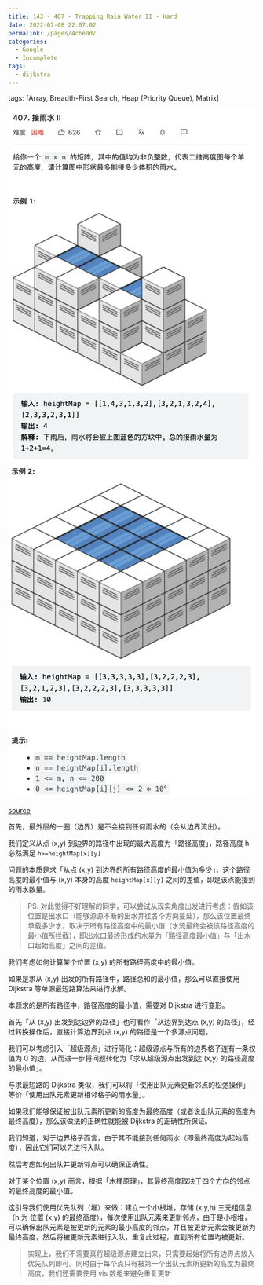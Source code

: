 ```yaml
---
title: 143 - 407 - Trapping Rain Water II - Hard
date: 2022-07-08 22:07:02
permalink: /pages/4cbe0d/
categories:
  - Google
  - Incomplete
tags:
  - dijkstra
---
```

tags: [Array, Breadth-First Search, Heap (Priority Queue), Matrix]

![](https://raw.githubusercontent.com/emmableu/image/master/202208241908994.png)
![](https://raw.githubusercontent.com/emmableu/image/master/202208241909526.png)


[source](https://leetcode.cn/problems/trapping-rain-water-ii/solution/gong-shui-san-xie-jing-dian-dijkstra-yun-13ik/)

首先，最外层的一圈（边界）是不会接到任何雨水的（会从边界流出）。

我们定义从点 (x,y) 到边界的路径中出现的最大高度为「路径高度」，路径高度 h 必然满足 `h>=heightMap[x][y]` 

问题的本质是求「从点 (x,y) 到边界的所有路径高度的最小值为多少」，这个路径高度的最小值与 (x,y) 本身的高度 `heightMap[x][y]` 之间的差值，即是该点能接到的雨水数量。

> PS. 对此觉得不好理解的同学，可以尝试从现实角度出发进行考虑：假如该位置是出水口（能够源源不断的出水并往各个方向蔓延），那么该位置最终承载多少水，取决于所有路径高度中的最小值（水流最终会被该路径高度的最小值所拦截），即出水口最终形成的水量为「路径高度最小值」与「出水口起始高度」之间的差值。

我们考虑如何计算某个位置 (x,y) 的所有路径高度中的最小值。

如果是求从 (x,y) 出发的所有路径中，路径总和的最小值，那么可以直接使用 Dijkstra 等单源最短路算法来进行求解。

本题求的是所有路径中，路径高度的最小值，需要对 Dijkstra 进行变形。

首先「从 (x,y) 出发到达边界的路径」也可看作「从边界到达点 (x,y) 的路径」，经过转换操作后，直接计算边界到点 (x,y) 的路径是一个多源点问题。

我们可以考虑引入「超级源点」进行简化：超级源点与所有的边界格子连有一条权值为 0 的边，从而进一步将问题转化为「求从超级源点出发到达 (x,y) 的路径高度的最小值」。

与求最短路的 Dijkstra 类似，我们可以将「使用出队元素更新邻点的松弛操作」等价「使用出队元素更新相邻格子的雨水量」。

如果我们能够保证被出队元素所更新的高度为最终高度（或者说出队元素的高度为最终高度），那么该做法的正确性就能被 Dijkstra 的正确性所保证。

我们知道，对于边界格子而言，由于其不能接到任何雨水（即最终高度为起始高度），因此它们可以先进行入队。

然后考虑如何出队并更新邻点可以确保正确性。

对于某个位置 (x,y) 而言，根据「木桶原理」，其最终高度取决于四个方向的邻点的最终高度的最小值。

这引导我们使用优先队列（堆）来做：建立一个小根堆，存储 (x,y,h) 三元组信息（h 为 位置 (x,y) 的最终高度），每次使用出队元素来更新邻点，由于是小根堆，可以确保出队元素是被更新的元素的最小高度的邻点，并且被更新元素会被更新为最终高度，然后将被更新元素进行入队，重复此过程，直到所有位置均被更新。

> 实现上，我们不需要真将超级源点建立出来，只需要起始将所有边界点放入优先队列即可。同时由于每个点只有被第一个出队元素所更新的高度为最终高度，我们还需要使用 vis 数组来避免重复更新

